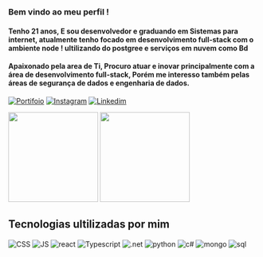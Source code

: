 
### Bem vindo ao meu perfil !


#### Tenho 21 anos, E sou desenvolvedor e graduando em Sistemas para internet, atualmente tenho focado em desenvolvimento full-stack com o ambiente node ! ultilizando do postgree e serviços em nuvem como Bd
#### Apaixonado pela area de Ti, Procuro atuar e inovar principalmente com a área de desenvolvimento full-stack, Porém me interesso também pelas áreas de segurança de dados e engenharia de dados.


[![Portifoio](https://img.shields.io/website-up-down-green-red/http/monip.org.svg?label=CURRICULO|PORTIFÓLIO&style=for-the-badge)](https://andersonlima13.github.io/Portifolio/)
[![Instagram](https://img.shields.io/badge/Instagram-E4405F?style=for-the-badge&logo=instagram&logoColor=white)](https://instagram.com/anderson.tsx)
[![Linkedim](https://img.shields.io/badge/LinkedIn-0077B5?style=for-the-badge&logo=linkedin&logoColor=white)](https://www.linkedin.com/in/anderson-lima-617b50241/)


<div>
<img height="180em" src="https://github-readme-stats-sigma-five.vercel.app/api/?username=Andersonlima13&show_icons=true&theme=synthwave"/>
<img height="180em" src="https://github-readme-stats-sigma-five.vercel.app/api/top-langs/?username=AndersonLima13&layout=compact&theme=synthwave"/>
</div>

## Tecnologias ultilizadas por mim 

<div stlye="display: inine_block> <br/>
  <img align="center" alt="html5"src="https://img.shields.io/badge/HTML-239120?style=for-the-badge&logo=html5&logoColor=white" />
  <img align="center" alt="CSS"src="https://img.shields.io/badge/CSS-239120?&style=for-the-badge&logo=css3&logoColor=white" />
  <img align="center" alt="JS"src="https://img.shields.io/badge/JavaScript-F7DF1E?style=for-the-badge&logo=javascript&logoColor=black" />
  <img align="center" alt="react"src="https://img.shields.io/badge/React-20232A?style=for-the-badge&logo=react&logoColor=61DAFB" />                                         <img align="center" alt="Typescript"src="https://img.shields.io/badge/TypeScript-007ACC?style=for-the-badge&logo=typescript&logoColor=white" />                           <img align="center" alt=".net"src="https://img.shields.io/badge/.NET-5C2D91?style=for-the-badge&logo=.net&logoColor=white" />
  <img align="center" alt="python"src="https://img.shields.io/badge/Python-14354C?style=for-the-badge&logo=python&logoColor=white" />
  <img align="center" alt="c#"src="https://img.shields.io/badge/C%23-239120?style=for-the-badge&logo=c-sharp&logoColor=white" />                                           <img align="center" alt="mongo"src="https://img.shields.io/badge/MySQL-00000F?style=for-the-badge&logo=mysql&logoColor=white" />                                        <img align="center" alt="sql"src="https://img.shields.io/badge/MongoDB-4EA94B?style=for-the-badge&logo=mongodb&logoColor=white" />             
                                                                                                                             
</div><br/>









